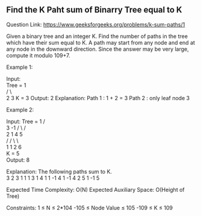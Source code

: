 ## Find the K Paht sum of Binarry Tree equal to K

Question Link: https://www.geeksforgeeks.org/problems/k-sum-paths/1

Given a binary tree and an integer K. Find the number of paths in the tree which have their sum equal to K.
A path may start from any node and end at any node in the downward direction.
Since the answer may be very large, compute it modulo 109+7.

Example 1:

Input:      
Tree = 
          1                               
        /   \                          
       2     3
K = 3
Output: 
2
Explanation:
Path 1 : 1 + 2 = 3
Path 2 : only leaf node 3

Example 2:

Input: 
Tree = 
           1
        /     \
      3        -1
    /   \     /   \
   2     1   4     5                        
        /   / \     \                    
       1   1   2     6    
K = 5                    
Output: 
8

Explanation:
The following paths sum to K.  
3 2 
3 1 1 
1 3 1 
4 1 
1 -1 4 1 
-1 4 2 
5 
1 -1 5 

Expected Time Complexity: O(N)
Expected Auxiliary Space: O(Height of Tree)

Constraints:
1 ≤ N ≤ 2*104
-105 ≤ Node Value ≤ 105
-109 ≤ K ≤ 109

